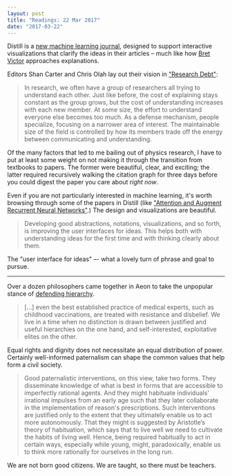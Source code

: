 ```yaml
---
layout: post
title: "Readings: 22 Mar 2017"
date: "2017-03-22"
---
```


Distill is a [new machine learning journal](http://distill.pub/about/), designed to support interactive visualizations that clarify the ideas in their articles – much like how [Bret Victor](http://worrydream.com/) approaches explanations.

<!-- break -->

Editors Shan Carter and Chris Olah lay out their vision in ["Research Debt"](http://distill.pub/2017/research-debt/):

> In research, we often have a group of researchers all trying to understand each other. Just like before, the cost of explaining stays constant as the group grows, but the cost of understanding increases with each new member. At some size, the effort to understand everyone else becomes too much. As a defense mechanism, people specialize, focusing on a narrower area of interest. The maintainable size of the field is controlled by how its members trade off the energy between communicating and understanding.

Of the many factors that led to me bailing out of physics research, I have to put at least some weight on not making it through the transition from textbooks to papers. The former were beautiful, clear, and exciting; the latter required recursively walking the citation graph for three days before you could digest the paper you care about _right now_.

Even if you are not particularly interested in machine learning, it's worth browsing through some of the papers in Distill (like ["Attention and Augment Recurrent Neural Networks"](http://distill.pub/2016/augmented-rnns/).) The design and visualizations are beautiful.

> Developing good abstractions, notations, visualizations, and so forth, is improving the user interfaces for ideas. This helps both with understanding ideas for the first time and with thinking clearly about them.

The "user interface for ideas" –- what a lovely turn of phrase and goal to pursue.

----


Over a dozen philosophers came together in Aeon to take the unpopular stance of [defending hierarchy](https://aeon.co/essays/hierarchies-have-a-place-even-in-societies-built-on-equality).

> [&#8230;] even the best established practice of medical experts, such as childhood vaccinations, are treated with resistance and disbelief. We live in a time when no distinction is drawn between justified and useful hierarchies on the one hand, and self-interested, exploitative elites on the other.

Equal rights and dignity does not necessitate an equal distribution of power. Certainly well-informed paternalism can shape the common values that help form a civil society.

> Good paternalistic interventions, on this view, take two forms. They disseminate knowledge of what is best in forms that are accessible to imperfectly rational agents. And they might habituate individuals' irrational impulses from an early age such that they later collaborate in the implementation of reason's prescriptions. Such interventions are justified only to the extent that they ultimately enable us to act more autonomously. That they might is suggested by Aristotle’s theory of habituation, which says that to live well we need to cultivate the habits of living well. Hence, being required habitually to act in certain ways, especially while young, might, paradoxically, enable us to think more rationally for ourselves in the long run.

We are not born good citizens. We are taught, so there must be teachers.
